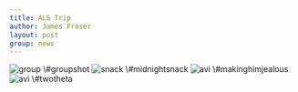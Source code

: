 ```yaml
---
title: ALS Trip
author: James Fraser
layout: post
group: news
---
```

<img src="/lab/static/img/news/als-group.jpg" alt="group" class="img-fluid">
\#groupshot

<img src="/lab/static/img/news/als-snack.jpg" alt="snack" class="img-fluid">
\#midnightsnack

<img src="/lab/static/img/news/als-avi.png" alt="avi" class="img-fluid">
\#makinghimjealous

<img src="/lab/static/img/news/als-two-theta.jpg" alt="avi" class="img-fluid">
\#twotheta
